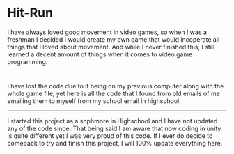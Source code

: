 # Hit-Run

I have always loved good movement in video games, so when I was a freshman I decided I would create my own game that would incoperate all things that I loved about movement. And while I never finished this, I still learned a decent amount of things when it comes to video game programming.

# 
I have lost the code due to it being on my previous computer along with the whole game file, yet here is all the code that I found from old emails of me emailing them to myself from my school email in highschool.

--- 

I started this project as a sophmore in Highschool and I have not updated any of the code since. That being said I am aware that now coding in unity is quite different yet I was very proud of this code. If I ever do decide to comeback to try and finish this project, I will 100% update everything here.
